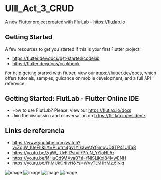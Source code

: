 # UIII_Act_3_CRUD

A new Flutter project created with FlutLab - https://flutlab.io

## Getting Started

A few resources to get you started if this is your first Flutter project:

- https://flutter.dev/docs/get-started/codelab
- https://flutter.dev/docs/cookbook

For help getting started with Flutter, view our
https://flutter.dev/docs, which offers tutorials,
samples, guidance on mobile development, and a full API reference.

## Getting Started: FlutLab - Flutter Online IDE

- How to use FlutLab? Please, view our https://flutlab.io/docs
- Join the discussion and conversation on https://flutlab.io/residents

## Links de referencia

- https://www.youtube.com/watch?v=ZgiW_IUeFII&list=PLutrh4gv1YI83wAtYOimbUDGTP41UlTa8
- https://youtu.be/ZgiW_IUeFII?si=iI7PfuN_YYloHL5x
- https://youtu.be/MHuQd9MXva0?si=fNlSLjKoI84MwENH
- https://youtu.be/FhMUkCNIvH8?si=WvvTLM1HMzt6iKlq

![image](https://github.com/Chris12066/UIII_Act3_CRUD/assets/143772165/89958b0c-5380-4669-8b1b-dfa4ee842afc)
![image](https://github.com/Chris12066/UIII_Act3_CRUD/assets/143772165/a69a71e5-71af-431f-aecb-dcdb376c5264)
![image](https://github.com/Chris12066/UIII_Act3_CRUD/assets/143772165/e699e2d5-0a27-4f95-9a9e-3f59aeaa2ce7)
![image](https://github.com/Chris12066/UIII_Act3_CRUD/assets/143772165/417f7510-4d6d-44ea-9c07-046cb5fa7b86)
